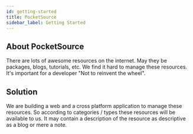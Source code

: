 ```yaml
---
id: getting-started
title: PocketSource
sidebar_label: Getting Started
---
```


## About PocketSource

There are lots of awesome resources on the internet. May they be packages, blogs, tutorials, etc. We find it hard to manage these resources. It's important for a developer "Not to reinvent the wheel".

## Solution

We are building a web and a cross platform application to manage these resources. So according to categories / types these resources will be available to us. It may contain a description of the resource as descriptive as a blog or mere a note.